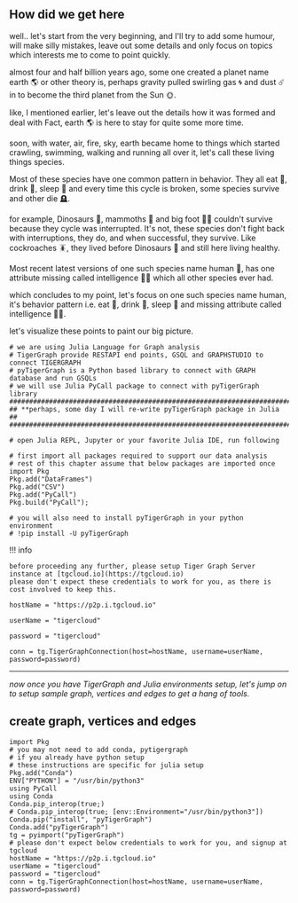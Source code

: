 ## How did we get here

well.. let's start from the very beginning, 
and I'll try to add some humour, will make silly mistakes, leave out some details and only focus on topics which interests me to come to point quickly.

almost four and half billion years ago, some one created a planet name earth 🌎 or other theory is, perhaps gravity pulled swirling gas 🌀 and dust ☄️ in to become the third planet from the Sun 🌞.

like, I mentioned earlier, let's leave out the details how it was formed and deal with Fact, earth 🌎 is here to stay for quite some more time.

soon, with water, air, fire, sky, earth became home to things which started crawling, swimming, walking and running all over it, let's call these living things species.

Most of these species have one common pattern in behavior. They all eat 🥣, drink 🍷, sleep 🛌 and every time this cycle is broken, some species survive and other die 🪦.

for example, Dinosaurs 🦖, mammoths 🦣 and big foot 🦶🏿 couldn't survive because they cycle was interrupted.
It's not, these species don't fight back with interruptions, they do, and when successful, they survive.
Like cockroaches 🪳, they lived before Dinosaurs 🦖 and still here living healthy.

Most recent latest versions of one such species name human 🧝, has one attribute missing called intelligence 🧐💡 which all other species ever had.

which concludes to my point, let's focus on one such species name human, it's behavior pattern i.e. eat 🥣, drink 🍷, sleep 🛌
and missing attribute called intelligence 🧐💡.

let's visualize these points to paint our big picture.

```@example
# we are using Julia Language for Graph analysis
# TigerGraph provide RESTAPI end points, GSQL and GRAPHSTUDIO to connect TIGERGRAPH
# pyTigerGraph is a Python based library to connect with GRAPH database and run GSQLs
# we will use Julia PyCall package to connect with pyTigerGraph library
#######################################################################
## **perhaps, some day I will re-write pyTigerGraph package in Julia ##
#######################################################################

# open Julia REPL, Jupyter or your favorite Julia IDE, run following

# first import all packages required to support our data analysis
# rest of this chapter assume that below packages are imported once
import Pkg
Pkg.add("DataFrames")
Pkg.add("CSV")
Pkg.add("PyCall")
Pkg.build("PyCall");

# you will also need to install pyTigerGraph in your python environment
# !pip install -U pyTigerGraph
```

!!! info

    before proceeding any further, please setup Tiger Graph Server instance at [tgcloud.io](https://tgcloud.io)
    please don't expect these credentials to work for you, as there is cost involved to keep this.

    hostName = "https://p2p.i.tgcloud.io"

    userName = "tigercloud"

    password = "tigercloud"

    conn = tg.TigerGraphConnection(host=hostName, username=userName, password=password)


---

*now once you have TigerGraph and Julia environments setup, let's jump on to setup sample graph, vertices and edges to get a hang of tools.*

## create graph, vertices and edges

```@example
import Pkg
# you may not need to add conda, pytigergraph
# if you already have python setup
# these instructions are specific for julia setup
Pkg.add("Conda")
ENV["PYTHON"] = "/usr/bin/python3"
using PyCall
using Conda
Conda.pip_interop(true;)
# Conda.pip_interop(true; [env::Environment="/usr/bin/python3"])
Conda.pip("install", "pyTigerGraph")
Conda.add("pyTigerGraph")
tg = pyimport("pyTigerGraph")
# please don't expect below credentials to work for you, and signup at tgcloud
hostName = "https://p2p.i.tgcloud.io"
userName = "tigercloud"
password = "tigercloud"
conn = tg.TigerGraphConnection(host=hostName, username=userName, password=password)

```


